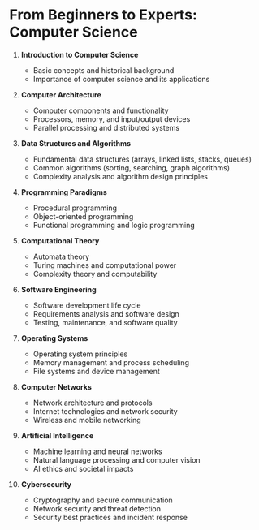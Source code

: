 # From Beginners to Experts: Computer Science

1. **Introduction to Computer Science**
   - Basic concepts and historical background
   - Importance of computer science and its applications

2. **Computer Architecture**
   - Computer components and functionality
   - Processors, memory, and input/output devices
   - Parallel processing and distributed systems

3. **Data Structures and Algorithms**
   - Fundamental data structures (arrays, linked lists, stacks, queues)
   - Common algorithms (sorting, searching, graph algorithms)
   - Complexity analysis and algorithm design principles

4. **Programming Paradigms**
   - Procedural programming
   - Object-oriented programming
   - Functional programming and logic programming

5. **Computational Theory**
   - Automata theory
   - Turing machines and computational power
   - Complexity theory and computability

6. **Software Engineering**
   - Software development life cycle
   - Requirements analysis and software design
   - Testing, maintenance, and software quality

7. **Operating Systems**
   - Operating system principles
   - Memory management and process scheduling
   - File systems and device management

8. **Computer Networks**
   - Network architecture and protocols
   - Internet technologies and network security
   - Wireless and mobile networking

9. **Artificial Intelligence**
   - Machine learning and neural networks
   - Natural language processing and computer vision
   - AI ethics and societal impacts

10. **Cybersecurity**
    - Cryptography and secure communication
    - Network security and threat detection
    - Security best practices and incident response
